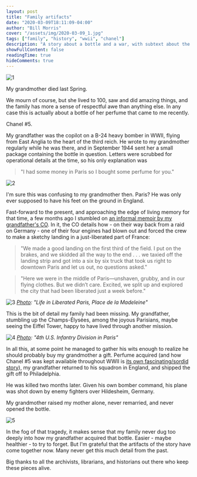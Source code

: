 ```yaml
---
layout: post
title: "Family artifacts"
date: "2020-03-09T18:11:09-04:00"
author: "Bill Morris"
cover: "/assets/img/2020-03-09_1.jpg"
tags: ["family", "history", "wwii", "chanel"]
description: "A story about a bottle and a war, with subtext about the magic of corroborating accounts."
showFullContent: false
readingTime: true
hideComments: true
---
```


![1](/assets/img/2020-03-09_1.jpg)

My grandmother died last Spring.

We mourn of course, but she lived to 100, saw and did amazing things, and the family has more a sense of respectful awe than anything else. In any case this is actually about a bottle of her perfume that came to me recently.

Chanel #5.

My grandfather was the copilot on a B-24 heavy bomber in WWII, flying from East Anglia to the heart of the third reich. He wrote to my grandmother regularly while he was there, and in September 1944 sent her a small package containing the bottle in question. Letters were scrubbed for operational details at the time, so his only explanation was 

> "I had some money in Paris so I bought some perfume for you." 

![2](/assets/img/2020-03-09_2.jpg)

I'm sure this was confusing to my grandmother then. Paris? He was only ever supposed to have his feet on the ground in England. 

Fast-forward to the present, and approaching the edge of living memory for that time, a few months ago I stumbled on [an informal memoir by my grandfather's CO](https://web.archive.org/web/20230314172107/https://static1.squarespace.com/static/53f7e605e4b0e6c68d78bdc4/t/5d893d23e3c0021104ea514c/1569275171695/Bill+Dewey+Interview+w+Aaron+Elson+KMHS+website.pdf). In it, the CO details how - on their way back from a raid on Germany - one of their four engines had blown out and forced the crew to make a sketchy landing in a just-liberated part of France:

> "We made a good landing on the first third of the field.  I put on the brakes, and we skidded all the way to the end . . . we taxied off the landing strip and got into a six by six truck that took us right to downtown Paris and let us out, no questions asked."

> "Here we were in the middle of Paris—unshaven, grubby, and in our flying clothes. But we didn’t care. Excited, we split up and explored the city that had been liberated just a week before." 

![3](/assets/img/2020-03-09_3.png)
_[Photo](https://commons.wikimedia.org/wiki/File:Paris,_Spring_1945-_Everyday_Life_in_Liberated_Paris,_France,_1945_D24166.jpg): "Life in Liberated Paris, Place de la Madeleine"_

This is the bit of detail my family had been missing. My grandfather, stumbling up the Champs-Élysées, among the joyous Parisians, maybe seeing the Eiffel Tower, happy to have lived through another mission.

![4](/assets/img/2020-03-09_4.png)
_[Photo](https://commons.wikimedia.org/wiki/File:Soldiers_of_the_4th_U.S._Infantry_Division_look_at_the_Eiffel_Tower_in_Paris,_after_the_French_capital_had_been_liberated_on_August_25,_1944_HD-SN-99-02717.jpg): "4th U.S. Infantry Division in Paris"_

In all this, at some point he managed to gather his wits enough to realize he should probably buy my grandmother a gift. Perfume acquired (and how Chanel #5 was kept available throughout WWII is [its own fascinating/sordid story](https://en.wikipedia.org/wiki/Chanel_No._5#Battle_for_control_of_Parfums_Chanel)), my grandfather returned to his squadron in England, and shipped the gift off to Philadelphia.

He was killed two months later. Given his own bomber command, his plane was shot down by enemy fighters over Hildesheim, Germany. 

My grandmother raised my mother alone, never remarried, and never opened the bottle.

![5](/assets/img/2020-03-09_5.jpg)

In the fog of that tragedy, it makes sense that my family never dug too deeply into how my grandfather acquired that bottle. Easier - maybe healthier - to try to forget. But I'm grateful that the artifacts of the story have come together now. Many never get this much detail from the past. 

Big thanks to all the archivists, librarians, and historians out there who keep these pieces alive.


